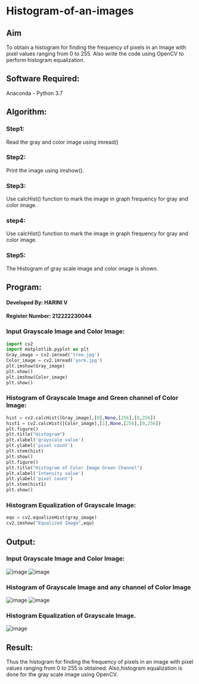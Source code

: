 # Histogram-of-an-images
## Aim
To obtain a histogram for finding the frequency of pixels in an Image with pixel values ranging from 0 to 255. Also write the code using OpenCV to perform histogram equalization.

## Software Required:
Anaconda - Python 3.7

## Algorithm:
### Step1:
Read the gray and color image using imread()

### Step2:
Print the image using imshow().



### Step3:
Use calcHist() function to mark the image in graph frequency for gray and color image.

### step4:
Use calcHist() function to mark the image in graph frequency for gray and color image.

### Step5:
The Histogram of gray scale image and color image is shown.


## Program:

#### Developed By: HARINI V
#### Register Number: 212222230044
### Input Grayscale Image and Color Image:
```python
import cv2
import matplotlib.pyplot as plt
Gray_image = cv2.imread('tree.jpg')
Color_image = cv2.imread('york.jpg')
plt.imshow(Gray_image)
plt.show()
plt.imshow(Color_image)
plt.show()
```
### Histogram of Grayscale Image and Green channel of Color Image:
```python
hist = cv2.calcHist([Gray_image],[0],None,[256],[0,256])
hist1 = cv2.calcHist([Color_image],[1],None,[256],[0,256])
plt.figure()
plt.title("Histogram")
plt.xlabel('grayscale value')
plt.ylabel('pixel count')
plt.stem(hist)
plt.show()
plt.figure()
plt.title("Histogram of Color Image Green Channel")
plt.xlabel('Intensity value')
plt.ylabel('pixel count')
plt.stem(hist1)
plt.show()
```
### Histogram Equalization of Grayscale Image:
```python
equ = cv2.equalizeHist(gray_image)
cv2.imshow("Equalized Image",equ)
```
## Output:
### Input Grayscale Image and Color Image:
![image](https://github.com/harini1006/Histogram-of-an-images/assets/113497405/96013a5b-1b0c-496c-916b-c42975d8984e)
![image](https://github.com/harini1006/Histogram-of-an-images/assets/113497405/9b555a44-45ee-459f-b73b-91dff24639fa)



### Histogram of Grayscale Image and any channel of Color Image

![image](https://github.com/harini1006/Histogram-of-an-images/assets/113497405/357270c2-b24f-4bae-9447-8841d0d780f4)
![image](https://github.com/harini1006/Histogram-of-an-images/assets/113497405/ab2383c0-3cd8-4cb7-b209-e748fe85dd55)


### Histogram Equalization of Grayscale Image.
![image](https://github.com/harini1006/Histogram-of-an-images/assets/113497405/dacf9871-e51f-4642-8efe-38c5e36aace8)




## Result: 
Thus the histogram for finding the frequency of pixels in an image with pixel values ranging from 0 to 255 is obtained. Also,histogram equalization is done for the gray scale image using OpenCV.
